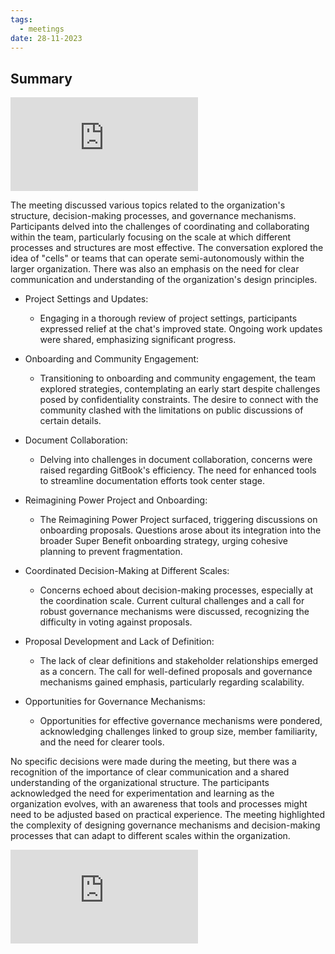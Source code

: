 ```yaml
---
tags:
  - meetings
date: 28-11-2023
---
```


## Summary

![sb-primitives_call_112823.txt](https://s3.amazonaws.com/charm.public/user-content/215aa41f-717d-493c-a04b-09eaa7ea95fa/a2e1a620-0fe6-4b88-96c0-3890f8532d18/sb-primitives_call_112823.txt)

The meeting discussed various topics related to the organization's structure, decision-making processes, and governance mechanisms. Participants delved into the challenges of coordinating and collaborating within the team, particularly focusing on the scale at which different processes and structures are most effective. The conversation explored the idea of "cells" or teams that can operate semi-autonomously within the larger organization. There was also an emphasis on the need for clear communication and understanding of the organization's design principles.

- Project Settings and Updates:

  - Engaging in a thorough review of project settings, participants expressed relief at the chat's improved state. Ongoing work updates were shared, emphasizing significant progress.

- Onboarding and Community Engagement:

  - Transitioning to onboarding and community engagement, the team explored strategies, contemplating an early start despite challenges posed by confidentiality constraints. The desire to connect with the community clashed with the limitations on public discussions of certain details.

- Document Collaboration:

  - Delving into challenges in document collaboration, concerns were raised regarding GitBook's efficiency. The need for enhanced tools to streamline documentation efforts took center stage.

- Reimagining Power Project and Onboarding:

  - The Reimagining Power Project surfaced, triggering discussions on onboarding proposals. Questions arose about its integration into the broader Super Benefit onboarding strategy, urging cohesive planning to prevent fragmentation.

- Coordinated Decision-Making at Different Scales:

  - Concerns echoed about decision-making processes, especially at the coordination scale. Current cultural challenges and a call for robust governance mechanisms were discussed, recognizing the difficulty in voting against proposals.

- Proposal Development and Lack of Definition:

  - The lack of clear definitions and stakeholder relationships emerged as a concern. The call for well-defined proposals and governance mechanisms gained emphasis, particularly regarding scalability.

- Opportunities for Governance Mechanisms:

  - Opportunities for effective governance mechanisms were pondered, acknowledging challenges linked to group size, member familiarity, and the need for clearer tools.

No specific decisions were made during the meeting, but there was a recognition of the importance of clear communication and a shared understanding of the organizational structure. The participants acknowledged the need for experimentation and learning as the organization evolves, with an awareness that tools and processes might need to be adjusted based on practical experience. The meeting highlighted the complexity of designing governance mechanisms and decision-making processes that can adapt to different scales within the organization.

![DAO Primitives Weekly Meeting (11_28_23).md](https://cdn.charmverse.io/user-content/215aa41f-717d-493c-a04b-09eaa7ea95fa/4bc9ea59-237f-400c-851c-bafb62c25465/DAO-Primitives-Weekly-Meeting-(11_28_23).md)
